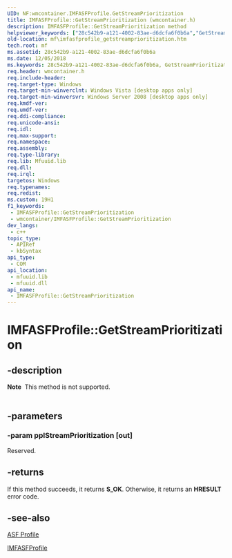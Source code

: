 ```yaml
---
UID: NF:wmcontainer.IMFASFProfile.GetStreamPrioritization
title: IMFASFProfile::GetStreamPrioritization (wmcontainer.h)
description: IMFASFProfile::GetStreamPrioritization method
helpviewer_keywords: ["28c542b9-a121-4002-83ae-d6dcfa6f0b6a","GetStreamPrioritization","GetStreamPrioritization method [Media Foundation]","GetStreamPrioritization method [Media Foundation]","IMFASFProfile interface","IMFASFProfile interface [Media Foundation]","GetStreamPrioritization method","IMFASFProfile.GetStreamPrioritization","IMFASFProfile::GetStreamPrioritization","mf.imfasfprofile_getstreamprioritization","wmcontainer/IMFASFProfile::GetStreamPrioritization"]
old-location: mf\imfasfprofile_getstreamprioritization.htm
tech.root: mf
ms.assetid: 28c542b9-a121-4002-83ae-d6dcfa6f0b6a
ms.date: 12/05/2018
ms.keywords: 28c542b9-a121-4002-83ae-d6dcfa6f0b6a, GetStreamPrioritization, GetStreamPrioritization method [Media Foundation], GetStreamPrioritization method [Media Foundation],IMFASFProfile interface, IMFASFProfile interface [Media Foundation],GetStreamPrioritization method, IMFASFProfile.GetStreamPrioritization, IMFASFProfile::GetStreamPrioritization, mf.imfasfprofile_getstreamprioritization, wmcontainer/IMFASFProfile::GetStreamPrioritization
req.header: wmcontainer.h
req.include-header: 
req.target-type: Windows
req.target-min-winverclnt: Windows Vista [desktop apps only]
req.target-min-winversvr: Windows Server 2008 [desktop apps only]
req.kmdf-ver: 
req.umdf-ver: 
req.ddi-compliance: 
req.unicode-ansi: 
req.idl: 
req.max-support: 
req.namespace: 
req.assembly: 
req.type-library: 
req.lib: Mfuuid.lib
req.dll: 
req.irql: 
targetos: Windows
req.typenames: 
req.redist: 
ms.custom: 19H1
f1_keywords:
 - IMFASFProfile::GetStreamPrioritization
 - wmcontainer/IMFASFProfile::GetStreamPrioritization
dev_langs:
 - c++
topic_type:
 - APIRef
 - kbSyntax
api_type:
 - COM
api_location:
 - mfuuid.lib
 - mfuuid.dll
api_name:
 - IMFASFProfile::GetStreamPrioritization
---
```


# IMFASFProfile::GetStreamPrioritization


## -description

<div class="alert"><b>Note</b>  This method is not supported.</div><div> </div>

## -parameters

### -param ppIStreamPrioritization [out]

Reserved.

## -returns

If this method succeeds, it returns <b xmlns:loc="http://microsoft.com/wdcml/l10n">S_OK</b>. Otherwise, it returns an <b xmlns:loc="http://microsoft.com/wdcml/l10n">HRESULT</b> error code.

## -see-also

<a href="/windows/desktop/medfound/asf-profile">ASF Profile</a>



<a href="/windows/desktop/api/wmcontainer/nn-wmcontainer-imfasfprofile">IMFASFProfile</a>

